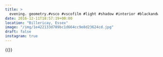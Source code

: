 ```yaml
---
title: >
  evening. geometry.#vsco #vscofilm #light #shadow #interior #blackandwhite
date: 2016-12-11T18:57:19+00:00
location: "Billericay, Essex"
image: "/img/1e422133d789bc1d664cc9e8d23624cd.jpg"
draft: false
instagram: true
---
```


{{<photo src="/img/1e422133d789bc1d664cc9e8d23624cd.jpg">}}
